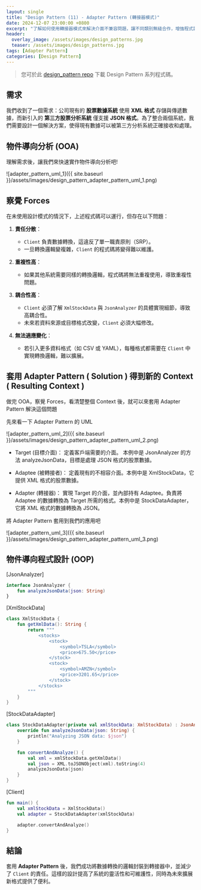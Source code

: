 ```yaml
---
layout: single
title: "Design Pattern (11) - Adapter Pattern (轉接器模式)"
date: 2024-12-07 23:00:00 +0800
excerpt: "了解如何使用轉接器模式來解決介面不兼容問題，讓不同類別無縫合作，增強程式設計靈活性。"
header:
  overlay_image: /assets/images/design_patterns.jpg
  teaser: /assets/images/design_patterns.jpg
tags: [Adapter Pattern]
categories: [Design Pattern]
---
```


> 您可於此 [design_pattern repo](https://github.com/nickhuangcyh/design_pattern) 下載 Design Pattern 系列程式碼。

## 需求

我們收到了一個需求：公司現有的 **股票數據系統** 使用 **XML 格式** 存儲與傳遞數據，而新引入的 **第三方股票分析系統** 僅支援 **JSON 格式**。為了整合兩個系統，我們需要設計一個解決方案，使得現有數據可以被第三方分析系統正確接收和處理。

## 物件導向分析 (OOA)

理解需求後，讓我們來快速實作物件導向分析吧!

![adapter_pattern_uml_1]({{ site.baseurl }}/assets/images/design_pattern_adapter_pattern_uml_1.png)

## 察覺 Forces

在未使用設計模式的情況下，上述程式碼可以運行，但存在以下問題：

1. **責任分散**：

   - `Client` 負責數據轉換，這違反了單一職責原則（SRP）。
   - 一旦轉換邏輯變複雜，`Client` 的程式碼將變得難以維護。

2. **重複性高**：

   - 如果其他系統需要同樣的轉換邏輯，程式碼將無法重複使用，導致重複性問題。

3. **耦合性高**：

   - `Client` 必須了解 `XmlStockData` 與 `JsonAnalyzer` 的具體實現細節，導致高耦合性。
   - 未來若資料來源或目標格式改變，`Client` 必須大幅修改。

4. **無法適應變化**：
   - 若引入更多資料格式（如 CSV 或 YAML），每種格式都需要在 `Client` 中實現轉換邏輯，難以擴展。

## 套用 Adapter Pattern ( Solution ) 得到新的 Context ( Resulting Context )

做完 OOA，察覺 Forces，看清楚整個 Context 後，就可以來套用 Adapter Pattern 解決這個問題

先來看一下 Adapter Pattern 的 UML

![adapter_pattern_uml_2]({{ site.baseurl }}/assets/images/design_pattern_adapter_pattern_uml_2.png)

- Target (目標介面)：
  定義客戶端需要的介面。
  本例中是 JsonAnalyzer 的方法 analyzeJsonData，目標是處理 JSON 格式的股票數據。

- Adaptee (被轉接者)：
  定義現有的不相容介面。本例中是 XmlStockData，它提供 XML 格式的股票數據。

- Adapter (轉接器)：
  實現 Target 的介面，並內部持有 Adaptee。負責將 Adaptee 的數據轉換為 Target 所需的格式。本例中是 StockDataAdapter，它將 XML 格式的數據轉換為 JSON。

將 Adapter Pattern 套用到我們的應用吧

![adapter_pattern_uml_3]({{ site.baseurl }}/assets/images/design_pattern_adapter_pattern_uml_3.png)

## 物件導向程式設計 (OOP)

[JsonAnalyzer]

```kotlin
interface JsonAnalyzer {
    fun analyzeJsonData(json: String)
}
```

[XmlStockData]

```kotlin
class XmlStockData {
    fun getXmlData(): String {
        return """
            <stocks>
                <stock>
                    <symbol>TSLA</symbol>
                    <price>675.50</price>
                </stock>
                <stock>
                    <symbol>AMZN</symbol>
                    <price>3201.65</price>
                </stock>
            </stocks>
        """
    }
}
```

[StockDataAdapter]

```kotlin
class StockDataAdapter(private val xmlStockData: XmlStockData) : JsonAnalyzer {
    override fun analyzeJsonData(json: String) {
        println("Analyzing JSON data: $json")
    }

    fun convertAndAnalyze() {
        val xml = xmlStockData.getXmlData()
        val json = XML.toJSONObject(xml).toString(4)
        analyzeJsonData(json)
    }
}
```

[Client]

```kotlin
fun main() {
    val xmlStockData = XmlStockData()
    val adapter = StockDataAdapter(xmlStockData)

    adapter.convertAndAnalyze()
}
```

## 結論

套用 **Adapter Pattern** 後，我們成功將數據轉換的邏輯封裝到轉接器中，並減少了 `Client` 的責任。這樣的設計提高了系統的靈活性和可維護性，同時為未來擴展新格式提供了便利。
